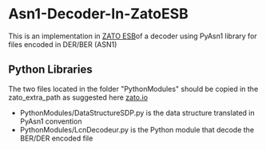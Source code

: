 # Asn1-Decoder-In-ZatoESB
This is an implementation in [ZATO ESB](https://zato.io)of a decoder using PyAsn1 library  for files encoded in DER/BER (ASN1) 

## Python Libraries
The two files located in the folder "PythonModules" should be copied in the zato_extra_path as suggested here [zato.io](https://zato.io/docs/admin/guide/enabling-extra-libs.html) 
 - PythonModules/DataStructureSDP.py is the data structure translated in PyAsn1 convention 
 - PythonModules/LcnDecodeur.py is the Python module that decode the BER/DER encoded file
